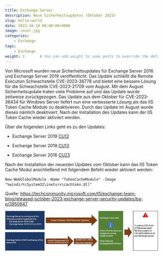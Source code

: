 ```yaml
---
title: Exchange Server
description: Neue Sicherheitsupdates (Oktober 2023)
slug: hello-world
date: 2023-10-18 00:00:00+0000
image: cover.jpg
categories:
    - Exchange
tags:
    - Exchange
weight: 1       # You can add weight to some posts to override the default sorting (date descending)
---
```


Von Microsoft wurden neue Sicherheitsupdates für Exchange Server 2016 und Exchange Server 2019 veröffentlicht. Das Update schließt die Remote Execution Schwachstelle CVE-2023-36778 und bietet eine bessere Lösung für die Schwachstelle CVE-2023-21709 vom August. Mit dem August Sicherheitsupdate traten viele Probleme auf und das Update wurde zeitweise zurückgezogen. Das Update aus dem Oktober für CVE-2023-36434 für Windows Server liefert nun eine verbesserte Lösung als das IIS Token Cache Module zu deaktivieren. Durch das Update im August wurde dieses nämlich deaktiviert. Nach der Installation des Updates kann der IIS Token Cache wieder aktiviert werden.

Über die folgenden Links geht es zu den Updates:

- Exchange Server 2019 [CU12](https://www.microsoft.com/en-us/download/details.aspx?id=105638) 
- Exchange Server 2019 [CU13](https://www.microsoft.com/en-us/download/details.aspx?id=105637)

- Exchange Server 2016 [CU23](https://www.microsoft.com/en-us/download/details.aspx?id=105639)

Nach der Installation der neuesten Updates vom Oktober kann das IIS Token Cache Modul anschließend mit folgendem Befehl wieder aktiviert werden:

	
`New-WebGlobalModule -Name "TokenCacheModule" -Image "%windir%\System32\inetsrv\cachtokn.dll"`


Quelle: https://techcommunity.microsoft.com/t5/exchange-team-blog/released-october-2023-exchange-server-security-updates/ba-p/3950647

![Update Pfad](exchange_october_2023_update_upgrade_path.jpg)